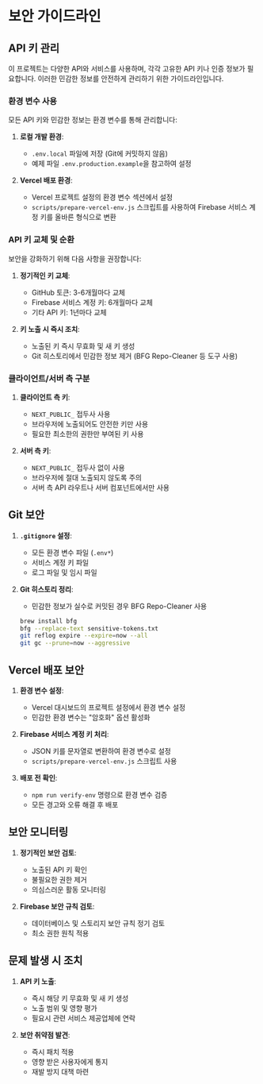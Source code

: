 # 보안 가이드라인

## API 키 관리

이 프로젝트는 다양한 API와 서비스를 사용하며, 각각 고유한 API 키나 인증 정보가 필요합니다. 이러한 민감한 정보를 안전하게 관리하기 위한 가이드라인입니다.

### 환경 변수 사용

모든 API 키와 민감한 정보는 환경 변수를 통해 관리합니다:

1. **로컬 개발 환경**:
   - `.env.local` 파일에 저장 (Git에 커밋하지 않음)
   - 예제 파일 `.env.production.example`을 참고하여 설정

2. **Vercel 배포 환경**:
   - Vercel 프로젝트 설정의 환경 변수 섹션에서 설정
   - `scripts/prepare-vercel-env.js` 스크립트를 사용하여 Firebase 서비스 계정 키를 올바른 형식으로 변환

### API 키 교체 및 순환

보안을 강화하기 위해 다음 사항을 권장합니다:

1. **정기적인 키 교체**:
   - GitHub 토큰: 3-6개월마다 교체
   - Firebase 서비스 계정 키: 6개월마다 교체
   - 기타 API 키: 1년마다 교체

2. **키 노출 시 즉시 조치**:
   - 노출된 키 즉시 무효화 및 새 키 생성
   - Git 히스토리에서 민감한 정보 제거 (BFG Repo-Cleaner 등 도구 사용)

### 클라이언트/서버 측 구분

1. **클라이언트 측 키**:
   - `NEXT_PUBLIC_` 접두사 사용
   - 브라우저에 노출되어도 안전한 키만 사용
   - 필요한 최소한의 권한만 부여된 키 사용

2. **서버 측 키**:
   - `NEXT_PUBLIC_` 접두사 없이 사용
   - 브라우저에 절대 노출되지 않도록 주의
   - 서버 측 API 라우트나 서버 컴포넌트에서만 사용

## Git 보안

1. **`.gitignore` 설정**:
   - 모든 환경 변수 파일 (`.env*`)
   - 서비스 계정 키 파일
   - 로그 파일 및 임시 파일

2. **Git 히스토리 정리**:
   - 민감한 정보가 실수로 커밋된 경우 BFG Repo-Cleaner 사용
   ```bash
   brew install bfg
   bfg --replace-text sensitive-tokens.txt
   git reflog expire --expire=now --all
   git gc --prune=now --aggressive
   ```

## Vercel 배포 보안

1. **환경 변수 설정**:
   - Vercel 대시보드의 프로젝트 설정에서 환경 변수 설정
   - 민감한 환경 변수는 "암호화" 옵션 활성화

2. **Firebase 서비스 계정 키 처리**:
   - JSON 키를 문자열로 변환하여 환경 변수로 설정
   - `scripts/prepare-vercel-env.js` 스크립트 사용

3. **배포 전 확인**:
   - `npm run verify-env` 명령으로 환경 변수 검증
   - 모든 경고와 오류 해결 후 배포

## 보안 모니터링

1. **정기적인 보안 검토**:
   - 노출된 API 키 확인
   - 불필요한 권한 제거
   - 의심스러운 활동 모니터링

2. **Firebase 보안 규칙 검토**:
   - 데이터베이스 및 스토리지 보안 규칙 정기 검토
   - 최소 권한 원칙 적용

## 문제 발생 시 조치

1. **API 키 노출**:
   - 즉시 해당 키 무효화 및 새 키 생성
   - 노출 범위 및 영향 평가
   - 필요시 관련 서비스 제공업체에 연락

2. **보안 취약점 발견**:
   - 즉시 패치 적용
   - 영향 받은 사용자에게 통지
   - 재발 방지 대책 마련
